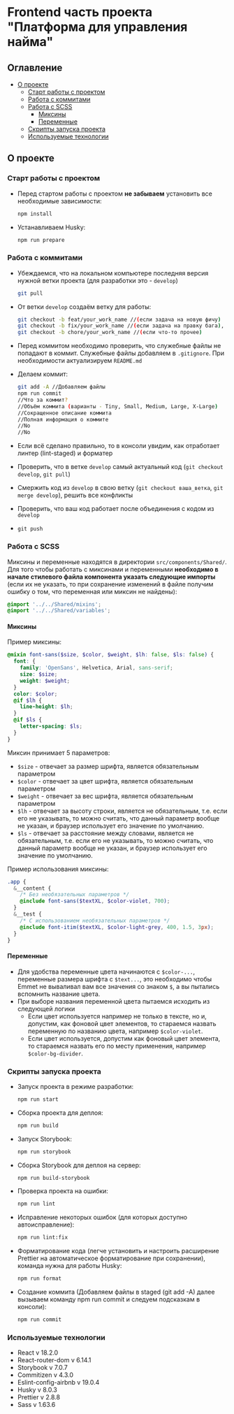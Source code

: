 # Frontend часть проекта "Платформа для управления найма"

## Оглавление

- [О проекте](#о-проекте)
  - [Старт работы с проектом](#старт-работы-с-проектом)
  - [Работа с коммитами](#работа-с-коммитами)
  - [Работа с SCSS](#работа-с-scss)
    - [Миксины](#миксины)
    - [Переменные](#переменные)
  - [Скрипты запуска проекта](#скрипты-запуска-проекта)
  - [Используемые технологии](#используемые-технологии)

## О проекте

### Старт работы с проектом

- Перед стартом работы с проектом **не забываем** установить все необходимые зависимости:

  ```sh
  npm install
  ```

- Устанавливаем Husky:

  ```sh
  npm run prepare
  ```

### Работа с коммитами

- Убеждаемся, что на локальном компьютере последняя версия нужной ветки проекта (для разработки это - `develop`)

  ```sh
  git pull
  ```

- От ветки `develop` создаём ветку для работы:

  ```sh
  git checkout -b feat/your_work_name //(если задача на новую фичу)
  git checkout -b fix/your_work_name //(если задача на правку бага),
  git checkout -b chore/your_work_name //(если что-то прочее)
  ```

- Перед коммитом необходимо проверить, что служебные файлы не попадают в коммит. Служебные файлы добавляем в `.gitignore`. При необходимости актуализируем `README.md`

- Делаем коммит:

  ```sh
  git add -A //Добавляем файлы
  npm run commit
  //Что за коммит?
  //Объём коммита (варианты - Tiny, Small, Medium, Large, X-Large)
  //Сокращенное описание коммита
  //Полная информация о коммите
  //No
  //No
  ```

- Если всё сделано правильно, то в консоли увидим, как отработает линтер (lint-staged) и форматер

- Проверить, что в ветке `develop` самый актуальный код (`git checkout develop`, `git pull`)

- Смержить код из `develop` в свою ветку (`git checkout ваша_ветка`, `git merge develop`), решить все конфликты

- Проверить, что ваш код работает после объединения с кодом из `develop`

- `git push`

### Работа с SCSS

Миксины и переменные находятся в директории `src/components/Shared/`. Для того чтобы работать с миксинами и переменными **необходимо в начале стилевого файла компонента указать следующие импорты** (если их не указать, то при сохранение изменений в файле получим ошибку о том, что переменная или миксин не найдены):

```scss
@import '../../Shared/mixins';
@import '../../Shared/variables';
```

#### Миксины

Пример миксины:

```scss
@mixin font-sans($size, $color, $weight, $lh: false, $ls: false) {
  font: {
    family: 'OpenSans', Helvetica, Arial, sans-serif;
    size: $size;
    weight: $weight;
  }
  color: $color;
  @if $lh {
    line-height: $lh;
  }
  @if $ls {
    letter-spacing: $ls;
  }
}
```

Миксин принимает 5 параметров:

- `$size` - отвечает за размер шрифта, является обязательным параметром
- `$color` - отвечает за цвет шрифта, является обязательным параметром
- `$weight` - отвечает за вес шрифта, является обязательным параметром
- `$lh` - отвечает за высоту строки, является не обязательным, т.е. если его не указывать, то можно считать, что данный параметр вообще не указан, и браузер использует его значение по умолчанию.
- `$ls` - отвечает за расстояние между словами, является не обязательным, т.е. если его не указывать, то можно считать, что данный параметр вообще не указан, и браузер использует его значение по умолчанию.

Пример использования миксины:

```scss
.app {
  &__content {
    /* Без необязательных параметров */
    @include font-sans($textXL, $color-violet, 700);
  }
  &__test {
    /* С использованием необязательных параметров */
    @include font-itim($textXL, $color-light-grey, 400, 1.5, 3px);
  }
}
```

#### Переменные

- Для удобства переменные цвета начинаются с `$color-...`, переменные размера шрифта с `$text...`, это необходимо чтобы Emmet не вываливал вам все значения со знаком `$`, а вы пытались вспомнить название цвета.
- При выборе названия переменной цвета пытаемся исходить из следующей логики
  - Если цвет используется например не только в тексте, но и, допустим, как фоновой цвет элементов, то стараемся назвать переменную по названию цвета, например `$color-violet`.
  - Если цвет используется, допустим как фоновый цвет элемента, то стараемся назвать его по месту применения, например `$color-bg-divider`.

### Скрипты запуска проекта

- Запуск проекта в режиме разработки:

  ```sh
  npm run start
  ```

- Сборка проекта для деплоя:

  ```sh
  npm run build
  ```

- Запуск Storybook:

  ```sh
  npm run storybook
  ```

- Сборка Storybook для деплоя на сервер:

  ```sh
  npm run build-storybook
  ```

- Проверка проекта на ошибки:

  ```sh
  npm run lint
  ```

- Исправление некоторых ошибок (для которых доступно автоисправление):

  ```sh
  npm run lint:fix
  ```

- Форматирование кода (легче установить и настроить расширение Prettier на автоматическое форматирование при сохранении), команда нужна для работы Husky:

  ```sh
  npm run format
  ```

- Создание коммита (Добавляем файлы в staged (git add -A) далее вызываем команду npm run commit и следуем подсказкам в консоли):

  ```sh
  npm run commit
  ```

### Используемые технологии

- React v 18.2.0
- React-router-dom v 6.14.1
- Storybook v 7.0.7
- Commitizen v 4.3.0
- Eslint-config-airbnb v 19.0.4
- Husky v 8.0.3
- Prettier v 2.8.8
- Sass v 1.63.6
